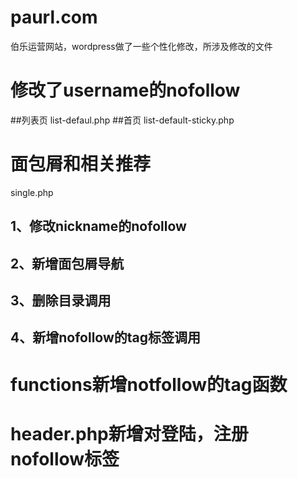 # paurl.com
伯乐运营网站，wordpress做了一些个性化修改，所涉及修改的文件

# 修改了username的nofollow
##列表页
list-defaul.php
##首页
list-default-sticky.php

# 面包屑和相关推荐
single.php
## 1、修改nickname的nofollow
## 2、新增面包屑导航
## 3、删除目录调用
## 4、新增nofollow的tag标签调用

# functions新增notfollow的tag函数

# header.php新增对登陆，注册 nofollow标签
